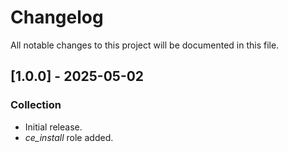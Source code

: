 # Changelog

All notable changes to this project will be documented in this file.

## [1.0.0] - 2025-05-02

### Collection

- Initial release.
- *ce_install* role added.
